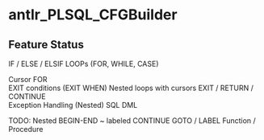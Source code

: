 # antlr_PLSQL_CFGBuilder

## Feature	Status


IF / ELSE	/ ELSIF	
LOOPs (FOR, WHILE, CASE)	

Cursor FOR	
EXIT conditions (EXIT WHEN)
Nested loops with cursors
EXIT / RETURN / CONTINUE	
Exception Handling (Nested)	
SQL DML	

TODO: 
Nested BEGIN-END	~
labeled CONTINUE
GOTO / LABEL
Function / Procedure	

